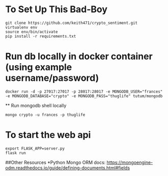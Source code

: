 # To Set Up This Bad-Boy

```
git clone https://github.com/keith471/crypto_sentiment.git
virtualenv env
source env/bin/activate
pip install -r requirements.txt
```

# Run db locally in docker container (using example username/password)
```
docker run -d -p 27017:27017 -p 28017:28017 -e MONGODB_USER="frances" -e MONGODB_DATABASE="crypto" -e MONGODB_PASS="thuglife" tutum/mongodb
```
** Run mongodb shell locally
```
mongo crypto -u frances -p thuglife
```

# To start the web api
```
export FLASK_APP=server.py
flask run
```

##Other Resources
*Python Mongo ORM docs: https://mongoengine-odm.readthedocs.io/guide/defining-documents.html#fields


